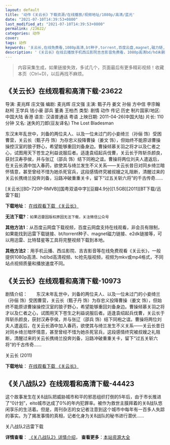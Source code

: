 ```yaml
---
layout: default
title: '动作《关云长》下载资源/在线播放/视频地址/1080p/高清/蓝光'
date: "2021-07-10T14:39:53+0800"
last_modified_at: "2021-07-10T14:39:53+0800"
permalink: /23622/
categories: 动作
cover:
tags: 动作
keywords: '关云长,在线免费看,1080p高清,bt种子,torrent,百度云盘,magnet,磁力链,迅雷下载资源'
description: '《关云长》在线云播放手机西瓜影院吉吉影音免费看，1080p高清bd/hd未删减完整版和tc抢先枪版，mkv/mp4格式，附带bt/torrent种子、magnet/磁力链、百度云盘、网盘资源迅雷下载链接'
---
```


>内容采集生成，如果链接失效，多试几个，页面最后有更多精彩视频！收藏本页（Ctrl+D)，以后再找不麻烦。


## 《关云长》在线观看和高清下载-23622

导演: 麦兆辉 庄文强 编剧: 麦兆辉 庄文强 主演: 甄子丹 姜文 孙俪 方中信 李宗翰 赵柯 王学兵 钱小豪 邵兵 董勇 王柏杰 类型: 剧情 动作 传记 历史 制片国家/地区: 中国大陆 香港 语言: 汉语普通话 粤语 上映日期: 2011-04-26(中国大陆) 片长: 110分钟 又名: 迷失的刀郎(豆友译名) The Lost Bladesman

东汉末年乱世中，刘备的两位夫人、以及一位未过门的小妾绮兰（孙俪 饰）受困曹营，关云长（甄子丹 饰）为存忠义投降曹操（姜文 饰），但始终不能原谅曹操操控汉室的狼子野心，希望能够重回刘备身边。曹操倾慕关羽之将才以及仁者之心，试图用天下苍生之利益说服后者。适逢袁绍起兵伐曹，关云长于阵斩杀颜良，获封汉寿亭侯，并与张辽（邵兵 饰）结下同袍之谊。曹操将两位刘夫人遣返后，在关云长酒中加入春药，欲使其与绮兰发生不义关系——关云长昔日对同乡绮兰暗怀情意，甚至曾经不惜为她杀死官兵，这段感情终究被叔嫂之礼阻断，清醒过来的关云长携绮兰投奔刘备，沿路冲破重重关卡，留下“过五关斩六将”的千古传奇……


[关云长][BD-720P-RMVB][国粤双语中字][豆瓣4.9分][1.5GB][2011][BT下载/迅雷下载]

**下载地址**： [在线观看下载 《关云长》](https://www.btdx8.com/torrent/the_lost_bladesman_2011.html) 


**无法下载?**：`如果迅雷因版权原因无法下载，关注微信公众号 `

**其他方法1**：从百度云网盘下载视频，百度云网盘支持在线观看，非会员有限制，如果能找到迅雷下载链接、bt/torrent种子、magnet磁力链接、e2dk链接等，可以用迅雷、比特彗星等工具将完整视频下载到本地。

**其他方法2**：用手机云播、西瓜影院、吉吉影音等在线免费观看《关云长》，一般提供1080p高清、hd/bd高清视频、tc抢先版视频，视频为mkv或mp4格式，不同站点视频质量和播放速度不同。


## 《关云长》在线观看和高清下载-10973

剧情介绍：　　东汉末年乱世中，刘备的两位夫人、以及一位未过门的小妾绮兰（孙俪 饰）受困曹营，关云长（甄子丹 饰）为存忠义投降曹操（姜文 饰），但始终不能原谅曹操操控汉室的狼子野心，希望能够重回刘备身边。曹操倾慕关羽之将才以及仁者之心，试图用天下苍生之利益说服后者。适逢袁绍起兵伐曹，关云长于阵斩杀颜良，获封汉寿亭侯，并与张辽（邵兵 饰）结下同袍之谊。曹操将两位刘夫人遣返后，在关云长酒中加入春药，欲使其与绮兰发生不义关系——关云长昔日对同乡绮兰暗怀情意，甚至曾经不惜为她杀死官兵，这段感情终究被叔嫂之礼阻断，清醒过来的关云长携绮兰投奔刘备，沿路冲破重重关卡，留下“过五关斩六将”的千古传奇……


关云长 (2011)

**下载地址**： [在线观看下载 《关云长》](https://www.btbtdy.me/btdy/dy8045.html) 


## 《关八战队2》在线观看和高清下载-44423

这个故事发生在关8战队把威胁城市和平的邪恶组织打倒的5年后，由于市长推进了“0计划”，eito城市达成了0%的年内犯罪率。被作为救世主膜拜着的关8战队悠闲享乐的生活着。但是，周刊杂志的女记者注意到这个城市中每年有一百多人失踪的事实。为了揭发事情的真相，记者化身为关8战队的秘书进行潜伏&hellip;…


关八战队2迅雷下载

**详情查看**： [《关八战队2》详情介绍](/movie/44423/)， **查看更多**：[本站资源大全](/movie/t/all/)

